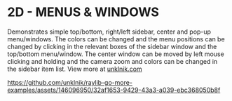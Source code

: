 
# 2D - MENUS & WINDOWS

Demonstrates simple top/bottom, right/left sidebar, center and pop-up menu/windows. The colors can be changed and the menu positions can be changed by clicking in the relevant boxes of the sidebar window and the top/bottom menu/window. The center window can be moved by left mouse clicking and holding and the camera zoom and colors can be changed in the sidebar item list. View more at [unklnik.com](https://unklnik.com/)

https://github.com/unklnik/raylib-go-more-examples/assets/146096950/32af1653-9429-43a3-a039-ebc368050b8f
